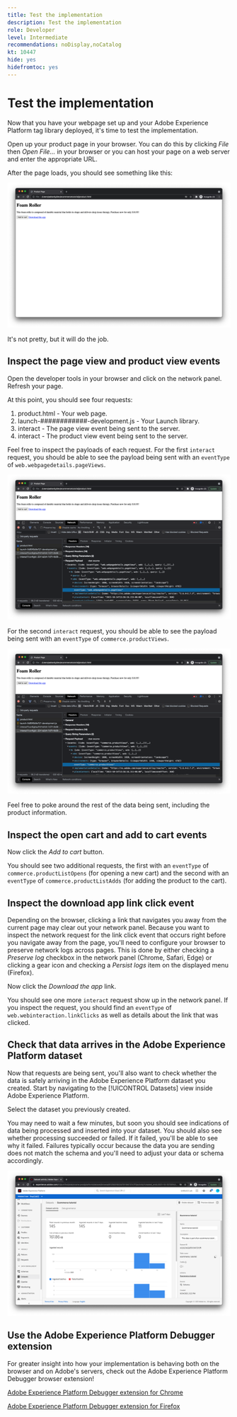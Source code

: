 ```yaml
---
title: Test the implementation
description: Test the implementation
role: Developer
level: Intermediate
recommendations: noDisplay,noCatalog
kt: 10447
hide: yes
hidefromtoc: yes
---
```

# Test the implementation

Now that you have your webpage set up and your Adobe Experience Platform tag library deployed, it's time to test the implementation.

Open up your product page in your browser. You can do this by clicking _File_ then _Open File..._ in your browser or you can host your page on a web server and enter the appropriate URL.

After the page loads, you should see something like this:

![Webpage](../../assets/implementation-strategy/webpage.png)

It's not pretty, but it will do the job.

## Inspect the page view and product view events

Open the developer tools in your browser and click on the network panel. Refresh your page.

At this point, you should see four requests:

1. product.html - Your web page.
2. launch-############-development.js - Your Launch library.
3. interact - The page view event being sent to the server.
4. interact - The product view event being sent to the server.

Feel free to inspect the payloads of each request. For the first `interact` request, you should be able to see the payload being sent with an `eventType` of `web.webpagedetails.pageViews`.

![Page view request inspection](../../assets/implementation-strategy/webpage-page-viewed-inspection.png)

For the second `interact` request, you should be able to see the payload being sent with an `eventType` of `commerce.productViews`.

![Product view request inspection](../../assets/implementation-strategy/webpage-product-view-inspection.png)

Feel free to poke around the rest of the data being sent, including the product information.

## Inspect the open cart and add to cart events

Now click the _Add to cart_ button.

You should see two additional requests, the first with an `eventType` of `commerce.productListOpens` (for opening a new cart) and the second with an `eventType` of `commerce.productListAdds` (for adding the product to the cart).

## Inspect the download app link click event

Depending on the browser, clicking a link that navigates you away from the current page may clear out your network panel. Because you want to inspect the network request for the link click event that occurs right before you navigate away from the page, you'll need to configure your browser to preserve network logs across pages. This is done by either checking a _Preserve log_ checkbox in the network panel (Chrome, Safari, Edge) or clicking a gear icon and checking a _Persist logs_ item on the displayed menu (Firefox).

Now click the _Download the app_ link.

You should see one more `interact` request show up in the network panel. If you inspect the request, you should find an `eventType` of `web.webinteraction.linkClicks` as well as details about the link that was clicked.

## Check that data arrives in the Adobe Experience Platform dataset

Now that requests are being sent, you'll also want to check whether the data is safely arriving in the Adobe Experience Platform dataset you created. Start by navigating to the [!UICONTROL Datasets] view inside Adobe Experience Platform.

Select the dataset you previously created.

You may need to wait a few minutes, but soon you should see indications of data being processed and inserted into your dataset. You should also see whether processing succeeded or failed. If it failed, you'll be able to see why it failed. Failures typically occur because the data you are sending does not match the schema and you'll need to adjust your data or schema accordingly.

![Dataset ingestion](../../assets/implementation-strategy/dataset-ingestion.png)

## Use the Adobe Experience Platform Debugger extension

For greater insight into how your implementation is behaving both on the browser and on Adobe's servers, check out the Adobe Experience Platform Debugger browser extension!

[Adobe Experience Platform Debugger extension for Chrome](https://chrome.google.com/webstore/detail/adobe-experience-platform/bfnnokhpnncpkdmbokanobigaccjkpob)

[Adobe Experience Platform Debugger extension for Firefox](https://addons.mozilla.org/en-US/firefox/addon/adobe-experience-platform-dbg/)
